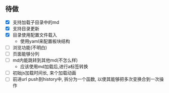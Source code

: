 ## 待做
-[x] 支持加载子目录中的md
-[x] 支持目录更新
-[x] 目录使用配置文件载入
    - 使用yaml来配置板块结构
-[ ] 浏览功能(不明白)
-[ ] 页面能够分列
-[ ] md内能跳转到其他md(不怎么样)
    - 应该使用md加载后,进行a标签转换
-[ ] 初始js加载时间长, 来个加载动画    
-[ ] 前进url push到history中, 拆分为一个函数, 以使其能够把多次变换合到一次操作
